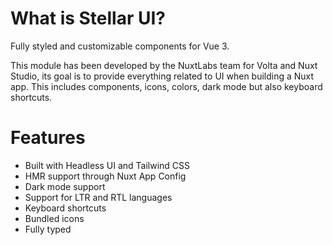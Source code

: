 # What is Stellar UI?

Fully styled and customizable components for Vue 3.

This module has been developed by the NuxtLabs team for Volta and Nuxt Studio, its goal is to provide everything related
to UI when building a Nuxt app. This includes components, icons, colors, dark mode but also keyboard shortcuts.

# Features

- Built with Headless UI and Tailwind CSS
-  HMR support through Nuxt App Config
-  Dark mode support
-  Support for LTR and RTL languages
-  Keyboard shortcuts
-  Bundled icons
-  Fully typed
